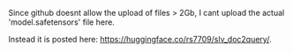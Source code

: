 Since github doesnt allow the upload of files > 2Gb, I cant upload the actual 'model.safetensors' file here.

Instead it is posted here: https://huggingface.co/rs7709/slv_doc2query/.
